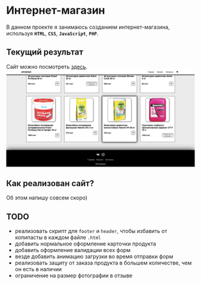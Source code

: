 # **Интернет-магазин**
В данном проекте я занимаюсь созданием интернет-магазина, используя **`HTML`**, **`CSS`**, **`JavaScript`**, **`PHP`**.

## **Текущий результат**
Сайт можно посмотреть [здесь](http://arsenal-building.ru).
![Screenshot](README_files/Building_website.png)

## **Как реализован сайт?**

Об этом напишу совсем скоро)

## **TODO**

+ реализовать скрипт для `footer` и `header`, чтобы избавить от копипасты в каждом файле `.html`
+ добавить нормальное оформление карточки продукта
+ добавить оформление валидации всех форм
+ везде добавить анимацию загрузки во время отправки форм
+ реализовать защиту от заказа продукта в большем количестве, чем он есть в наличии
+ ограничение на размер фотографии в отзыве